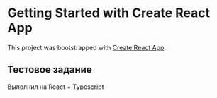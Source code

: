 # Getting Started with Create React App

This project was bootstrapped with [Create React App](https://github.com/facebook/create-react-app).


## Тестовое задание
Выполнил на React + Typescript


